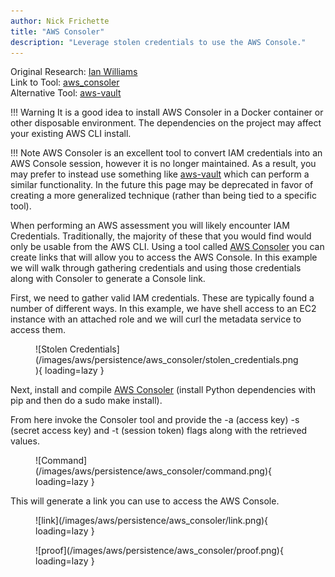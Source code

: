```yaml
---
author: Nick Frichette
title: "AWS Consoler"
description: "Leverage stolen credentials to use the AWS Console."
---
```


Original Research: [Ian Williams](https://blog.netspi.com/gaining-aws-console-access-via-api-keys/)  
Link to Tool: [aws_consoler](https://github.com/NetSPI/aws_consoler)  
Alternative Tool: [aws-vault](https://github.com/99designs/aws-vault)

!!! Warning
    It is a good idea to install AWS Consoler in a Docker container or other disposable environment. The dependencies on the project may affect your existing AWS CLI install.

!!! Note
    AWS Consoler is an excellent tool to convert IAM credentials into an AWS Console session, however it is no longer maintained. As a result, you may prefer to instead use something like [aws-vault](https://github.com/99designs/aws-vault) which can perform a similar functionality. In the future this page may be deprecated in favor of creating a more generalized technique (rather than being tied to a specific tool).

When performing an AWS assessment you will likely encounter IAM Credentials. Traditionally, the majority of these that you would find would only be usable from the AWS CLI. Using a tool called [AWS Consoler](https://github.com/NetSPI/aws_consoler) you can create links that will allow you to access the AWS Console. In this example we will walk through gathering credentials and using those credentials along with Consoler to generate a Console link.

First, we need to gather valid IAM credentials. These are typically found a number of different ways. In this example, we have shell access to an EC2 instance with an attached role and we will curl the metadata service to access them.

<figure markdown>
  ![Stolen Credentials](/images/aws/persistence/aws_consoler/stolen_credentials.png){ loading=lazy }
</figure>

Next, install and compile [AWS Consoler](https://github.com/NetSPI/aws_consoler) (install Python dependencies with pip and then do a sudo make install).

From here invoke the Consoler tool and provide the -a (access key) -s (secret access key) and -t (session token) flags along with the retrieved values.

<figure markdown>
  ![Command](/images/aws/persistence/aws_consoler/command.png){ loading=lazy }
</figure>

This will generate a link you can use to access the AWS Console.

<figure markdown>
  ![link](/images/aws/persistence/aws_consoler/link.png){ loading=lazy }
</figure>

<figure markdown>
  ![proof](/images/aws/persistence/aws_consoler/proof.png){ loading=lazy }
</figure>
